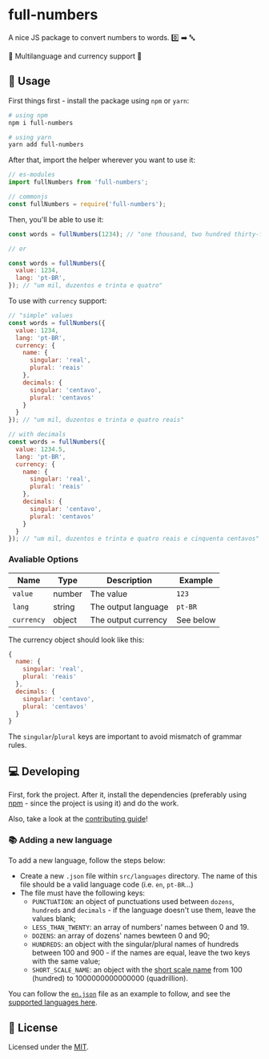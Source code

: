 # full-numbers
A nice JS package to convert numbers to words. :zero: :arrow_right: :abc:

:tada: Multilanguage and currency support :tada:


## :closed_book: Usage
First things first - install the package using `npm` or `yarn`:

```bash
# using npm
npm i full-numbers

# using yarn
yarn add full-numbers
```

After that, import the helper wherever you want to use it:

```js
// es-modules
import fullNumbers from 'full-numbers';

// commonjs
const fullNumbers = require('full-numbers');
```

Then, you'll be able to use it:

```js
const words = fullNumbers(1234); // "one thousand, two hundred thirty-four"

// or

const words = fullNumbers({
  value: 1234,
  lang: 'pt-BR',
}); // "um mil, duzentos e trinta e quatro"
```

To use with `currency` support:

```js
// "simple" values
const words = fullNumbers({
  value: 1234,
  lang: 'pt-BR',
  currency: {
    name: {
      singular: 'real',
      plural: 'reais'
    },
    decimals: {
      singular: 'centavo',
      plural: 'centavos'
    }
  }
}); // "um mil, duzentos e trinta e quatro reais"

// with decimals
const words = fullNumbers({
  value: 1234.5,
  lang: 'pt-BR',
  currency: {
    name: {
      singular: 'real',
      plural: 'reais'
    },
    decimals: {
      singular: 'centavo',
      plural: 'centavos'
    }
  }
}); // "um mil, duzentos e trinta e quatro reais e cinquenta centavos"
```


### Avaliable Options
| Name               | Type           | Description         | Example      |
| ------------------ | -------------- | ------------------- | ------------ |
| `value`            | number         | The value           | `123`        |
| `lang`             | string         | The output language | `pt-BR`      |
| `currency`         | object         | The output currency | See below    |

The currency object should look like this:

```js
{
  name: {
    singular: 'real',
    plural: 'reais'
  },
  decimals: {
    singular: 'centavo',
    plural: 'centavos'
  }
}
```

The `singular`/`plural` keys are important to avoid mismatch of grammar rules.


## :computer: Developing
First, fork the project. After it, install the dependencies (preferably using [npm](https://npmjs.com/) - since the project is using it) and do the work.

Also, take a look at the [contributing guide](https://github.com/jlozovei/full-numbers/blob/master/.github/CONTRIBUTING.md)!

### :books: Adding a new language
To add a new language, follow the steps below:

- Create a new `.json` file within `src/languages` directory. The name of this file should be a valid language code (i.e. `en`, `pt-BR`...)
- The file must have the following keys:
  - `PUNCTUATION`: an object of punctuations used between `dozens`, `hundreds` and `decimals` - if the language doesn't use them, leave the values blank;
  - `LESS_THAN_TWENTY`: an array of numbers' names between 0 and 19.
  - `DOZENS`: an array of dozens' names bewteen 0 and 90;
  - `HUNDREDS`: an object with the singular/plural names of hundreds between 100 and 900 - if the names are equal, leave the two keys with the same value;
  - `SHORT_SCALE_NAME`: an object with the [short scale name](https://en.wikipedia.org/wiki/Long_and_short_scales#Short_scale) from 100 (hundred) to 1000000000000000 (quadrillion).

You can follow the [`en.json`](https://github.com/jlozovei/full-numbers/blob/master/src/languages/en.json) file as an example to follow, and see the [supported languages here](https://github.com/jlozovei/full-numbers/tree/master/src/languages).


## :closed_lock_with_key: License
Licensed under the [MIT](https://github.com/jlozovei/full-numbers/blob/master/LICENSE).
